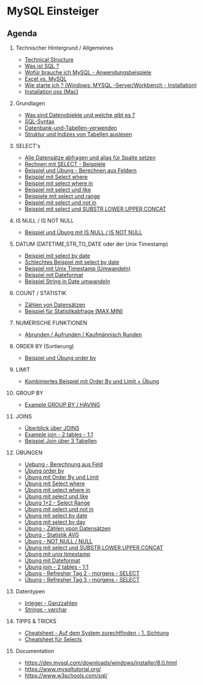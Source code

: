 # MySQL Einsteiger 

## Agenda 

  1. Technischer Hintergrund / Allgemeines 
     * [Technical Structure](/technical-background/basics.md)
     * [Was ist SQL ?](/technical-background/sql.md)
     * [Wofür brauche ich MySQL - Anwendungsbeispiele](/technical-background/projects.md)
     * [Excel vs. MySQL](/technical-background/excel-vs-mysql.md)
     * [Wie starte ich ? (Windows: MYSQL -Server/Workbench - Installation)](/installation-mysql-windows-8.md)
     * [Installation osx (Mac)](/installation-mysql-osx.md)
     
  1. Grundlagen 
     * [Was sind Datenobjekte und welche gibt es ?](/basics/database-objects.md) 
     * [SQL-Syntax](/basics/sql-syntax.md) 
     * [Datenbank-und-Tabellen-verwenden](/basics/databases-tables.md)
     * [Struktur und Indizes von Tabellen auslesen](/basics/struture-indexes-tables.md)

  1. SELECT's 
     * [Alle Datensätze abfragen und alias für Spalte setzen](/select/all-as-name.md) 
     * [Rechnen mit SELECT - Beispiele](/select/calculate.md)
     * [Beispiel und Übung - Berechnen aus Feldern](/select/beispiel-mit-berechnung-aus-feldern.md)
     * [Beispiel mit Select where ](/select/example-exercise-where.md)
     * [Beispiel mit select where in](/select/example-exercise-where-in.md) 
     * [Beispiel mit select und like](/select/using-like.md)
     * [Beispiele mit select und range](/select/example-select-range.md)
     * [Beispiel mit select und not in](/select/example-select-not-in.md) 
     * [Beispiel mit select und SUBSTR,LOWER,UPPER,CONCAT](/select/example-string-functions.md)
   
  1. IS NULL / IS NOT NULL 
     * [Beispiel und Übung mit IS NULL / IS NOT NULL](/select/example-is-null.md)
   
  1. DATUM (DATETIME,STR_TO_DATE oder der Unix Timestamp)
     * [Beispiel mit select by date](/select/example-select-by-date.md)
     * [Schlechtes Beispiel mit select by date](/select/bad-example-select-by-date.md)
     * [Beispiel mit Unix Timestamp (Umwandeln)](/select/unix-timestamp.md)  
     * [Beispiel mit Dateformat](/select/example-dateformat.md)
     * [Beispiel String in Date umwandeln](/select/str-to-date.md) 
   
  1. COUNT / STATISTIK  
     * [Zählen von Datensätzen](/select/count-rows.md) 
     * [Beispiel für Statistikabfrage (MAX,MIN)](/select/statistik.md) 
   
  1. NUMERISCHE FUNKTIONEN 
     * [Abrunden / Aufrunden / Kaufmännisch Runden](/select/functions-round-ceil-floor.md)  
   
  1. ORDER BY (Sortierung)   
     * [Beispiel und Übung order by](/select/beispiel-order-by-mit-uebung.md)

  1. LIMIT 
     * [Kombiniertes Beispiel mit Order By und Limit + Übung](/select/example-exercise-order-by-limit.md)

  1. GROUP BY 
     * [Example GROUP BY / HAVING](/select/group-by-and-having.md)

  1. JOINS 
     * [Überblick über JOINS](/joins/simple-overview.md)
     * [Example join - 2 tables - 1:1](/joins/example-join.md) 
     * [Beispiel Join über 3 Tabellen](/joins/beispiel-join-ueber-3-tabellen.md)
    
  1. ÜBUNGEN 
     * [Uebung - Berechnung aus Feld](beispiel-mit-berechnung-aus-feldern.md) 
     * [Übung order by](/select/beispiel-order-by-mit-uebung.md)
     * [Übung mit Order By und Limit](/select/example-exercise-order-by-limit.md)
     * [Übung mit Select where ](/select/example-exercise-where.md)
     * [Übung mit select where in](/select/example-exercise-where-in.md) 
     * [Übung mit select und like](/select/using-like.md)
     * [Übung 1+2 - Select Range](/select/example-select-range.md)
     * [Übung mit select und not in](/select/example-select-not-in.md) 
     * [Übung mit select by date](/select/example-select-by-date.md)
     * [Übung mit select by day](/select/bad-example-select-by-date.md)
     * [Übung - Zählen vpon Datensätzen](/select/count-rows.md)
     * [Übung - Statistik AVG](/select/statistik.md)
     * [Übung - NOT NULL / NULL](/select/example-is-null.md)
     * [Übung mit select und SUBSTR,LOWER,UPPER,CONCAT](/select/example-string-functions.md)
     * [Übung mit unix timestamp](/select/unix-timestamp.md)
     * [Übung mit Dateformat](/select/example-dateformat.md)
     * [Übung join - 2 tables - 1:1](/joins/example-join.md)
     * [Übung - Refresher Tag 2 - morgens - SELECT](/select/uebung-tag-2-morgens.md)
     * [Übung - Refresher Tag 3 - morgens - SELECT](/select/uebung-tag-3-morgens.md)

  1. Datentypen 
     * [Integer - Ganzzahlen](/datatypes/int.md)
     * [Strings - varchar](/datatypes/varchar.md)

  1. TIPPS & TRICKS 
     * [Cheatsheet - Auf dem System zurechtfinden - 1. Sichtung](cheatsheet/ueberblick.md) 
     * [Cheatsheet für Selects](cheatsheet/select.md)

  1. Documentation 
     * https://dev.mysql.com/downloads/windows/installer/8.0.html
     * https://www.mysqltutorial.org/
     * https://www.w3schools.com/sql/
  





  
